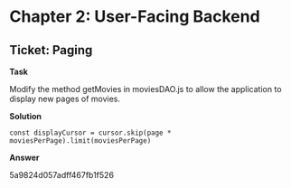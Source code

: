 # Chapter 2: User-Facing Backend
## Ticket: Paging
**Task**

Modify the method getMovies in moviesDAO.js to allow the application to display new pages of movies.

**Solution**

```
const displayCursor = cursor.skip(page * moviesPerPage).limit(moviesPerPage)
```

**Answer**

5a9824d057adff467fb1f526
